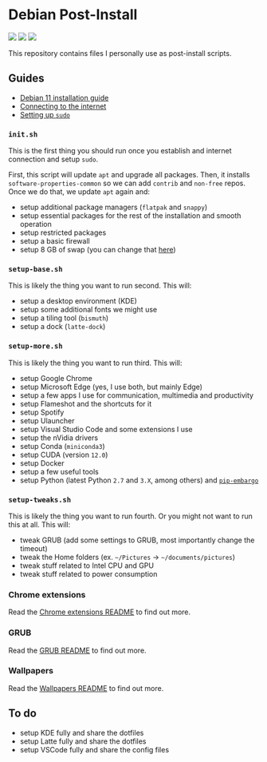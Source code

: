 # Debian Post-Install

![](https://img.shields.io/github/repo-size/suflaj/debian-post-install?style=flat-square)
![](https://img.shields.io/github/license/suflaj/debian-post-install?style=flat-square)
![](https://img.shields.io/github/last-commit/suflaj/debian-post-install?style=flat-square)

This repository contains files I personally use as post-install scripts.

## Guides

- [Debian 11 installation guide](./guides/debian-11-installation-guide.md)
- [Connecting to the internet](./guides/connecting-to-the-internet.md)
- [Setting up `sudo`](./guides/setting-up-sudo.md)

### `init.sh`

This is the first thing you should run once you establish and internet connection and setup `sudo`.

First, this script will update `apt` and upgrade all packages. Then, it installs `software-properties-common` so we can add `contrib` and `non-free` repos. Once we do that, we update `apt` again and:

- setup additional package managers (`flatpak` and `snappy`)
- setup essential packages for the rest of the installation and smooth operation
- setup restricted packages
- setup a basic firewall
- setup 8 GB of swap (you can change that [here](./scripts/system/.config))

### `setup-base.sh`

This is likely the thing you want to run second. This will:

- setup a desktop environment (KDE)
- setup some additional fonts we might use
- setup a tiling tool (`bismuth`)
- setup a dock (`latte-dock`)

### `setup-more.sh`

This is likely the thing you want to run third. This will:

- setup Google Chrome
- setup Microsoft Edge (yes, I use both, but mainly Edge)
- setup a few apps I use for communication, multimedia and productivity
- setup Flameshot and the shortcuts for it
- setup Spotify
- setup Ulauncher
- setup Visual Studio Code and some extensions I use
- setup the nVidia drivers
- setup Conda (`miniconda3`)
- setup CUDA (version `12.0`)
- setup Docker
- setup a few useful tools
- setup Python (latest Python `2.7` and `3.X`, among others) and [`pip-embargo`](./scripts/tools/python/.pip-embargo)

### `setup-tweaks.sh`

This is likely the thing you want to run fourth. Or you might not want to run this at all. This will:

- tweak GRUB (add some settings to GRUB, most importantly change the timeout)
- tweak the Home folders (ex. `~/Pictures` -> `~/documents/pictures`)
- tweak stuff related to Intel CPU and GPU
- tweak stuff related to power consumption

### Chrome extensions

Read the [Chrome extensions README](./chrome-extensions/README.md) to find out more.

### GRUB

Read the [GRUB README](./grub/README.md) to find out more.

### Wallpapers

Read the [Wallpapers README](./wallpapers/README.md) to find out more.

## To do

- setup KDE fully and share the dotfiles
- setup Latte fully and share the dotfiles
- setup VSCode fully and share the config files
